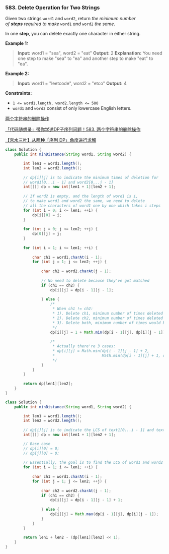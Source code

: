 ### 583. Delete Operation for Two Strings

Given two strings `word1` and `word2`, return *the minimum number of **steps** required to make* `word1` *and* `word2` *the same*.

In one **step**, you can delete exactly one character in either string.

**Example 1:**

> **Input:** word1 = "sea", word2 = "eat" **Output:** 2 **Explanation:** You need one step to make "sea" to "ea" and another step to make "eat" to "ea".

**Example 2:**

> **Input:** word1 = "leetcode", word2 = "etco" **Output:** 4

**Constraints:**

- `1 <= word1.length, word2.length <= 500`
- `word1` and `word2` consist of only lowercase English letters.



[两个字符串的删除操作](https://leetcode.cn/problems/delete-operation-for-two-strings/solution/liang-ge-zi-fu-chuan-de-shan-chu-cao-zuo-14uw/)

[「代码随想录」带你学透DP子序列问题！583. 两个字符串的删除操作](https://leetcode.cn/problems/delete-operation-for-two-strings/solution/dai-ma-sui-xiang-lu-dai-ni-xue-tou-dpzi-63qla/)

[【宫水三叶】从两种「序列 DP」角度进行求解](https://leetcode.cn/problems/delete-operation-for-two-strings/solution/gong-shui-san-xie-cong-liang-chong-xu-li-wqv7/)

```java
class Solution {
    public int minDistance(String word1, String word2) {

        int len1 = word1.length();
        int len2 = word2.length();
        
        // dp[i][j] is to indicate the minimum times of deletion for
        // word1[0...i - 1] and word2[0...j - 1]
        int[][] dp = new int[len1 + 1][len2 + 1];
        
        // If word2 is empty, and the length of word1 is i,
        // to make word1 and word2 the same, we need to delete 
        // all the characters of word1 one by one which takes i steps
        for (int i = 0; i <= len1; ++i) {
            dp[i][0] = i;
        }
        
        for (int j = 0; j <= len2; ++j) {
            dp[0][j] = j;
        }
        
        for (int i = 1; i <= len1; ++i) {
            
            char ch1 = word1.charAt(i - 1);
            for (int j = 1; j <= len2; ++j) {
                
                char ch2 = word2.charAt(j - 1);
                
                // No need to delete because they've got matched
                if (ch1 == ch2) {
                    dp[i][j] = dp[i - 1][j - 1];
                    
                } else {
                    /*
                     * When ch1 != ch2:
                     * 1). Delete ch1, minimum number of times deleted would be dp[i - 1][j] + 1
                     * 2). Delete ch2, minimum number of times deleted would be dp[i][j - 1] + 1
                     * 3). Delete both, minimum number of times would be dp[i - 1][j - 1] + 2
                     */
                    dp[i][j] = 1 + Math.min(dp[i - 1][j], dp[i][j - 1]);
                    
                    /*
                     * Actually there're 3 cases:
                     * dp[i][j] = Math.min(dp[i - 1][j - 1] + 2,
                     *                     Math.min(dp[i - 1][j] + 1, dp[i][j - 1] + 1));
                     */
                }
            }
        }
        
        return dp[len1][len2];
    }
}  
```

```java
class Solution {
    public int minDistance(String word1, String word2) {

        int len1 = word1.length();
        int len2 = word2.length();
        
        // dp[i][j] is to indicate the LCS of text1[0...i - 1] and text2[0...j - 1]}
        int[][] dp = new int[len1 + 1][len2 + 1];

        // Base case
        // dp[i][0] = 0;
        // dp[j][0] = 0;
        
        // Essentially, the goal is to find the LCS of word1 and word2
        for (int i = 1; i <= len1; ++i) {
            
            char ch1 = word1.charAt(i - 1);
            for (int j = 1; j <= len2; ++j) {
                
                char ch2 = word2.charAt(j - 1);
                if (ch1 == ch2) {
                    dp[i][j] = dp[i - 1][j - 1] + 1;
                    
                } else {
                    dp[i][j] = Math.max(dp[i - 1][j], dp[i][j - 1]);
                }
            }
        }
        
        return len1 + len2 - (dp[len1][len2] << 1);
    }
}
```

